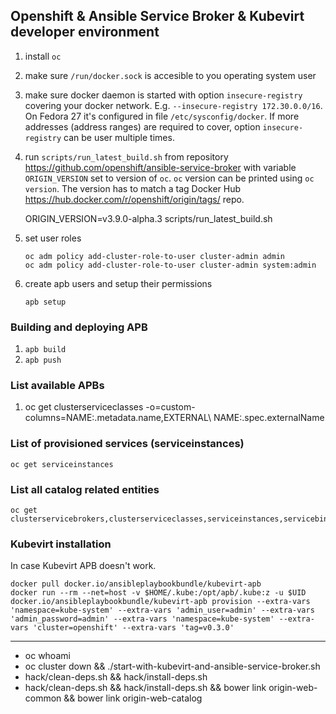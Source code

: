 ## Openshift & Ansible Service Broker & Kubevirt developer environment

1. install `oc`
1. make sure `/run/docker.sock` is accesible to you operating system user
1. make sure docker daemon is started with option `insecure-registry` covering your docker network. E.g. `--insecure-registry 172.30.0.0/16`.  
   On Fedora 27 it's configured in file `/etc/sysconfig/docker`. If more addresses (address ranges) are required to cover, option `insecure-registry` can be user multiple times.
1. run `scripts/run_latest_build.sh` from repository https://github.com/openshift/ansible-service-broker with variable `ORIGIN_VERSION` set to version of `oc`. `oc` version can be printed using `oc version`. The version has to match a tag Docker Hub https://hub.docker.com/r/openshift/origin/tags/ repo.

    ORIGIN_VERSION=v3.9.0-alpha.3 scripts/run_latest_build.sh

1. set user roles

   ```
   oc adm policy add-cluster-role-to-user cluster-admin admin
   oc adm policy add-cluster-role-to-user cluster-admin system:admin
   ```

1. create apb users and setup their permissions

   ```
   apb setup
   ```

### Building and deploying APB

1. `apb build`
1. `apb push`

### List available APBs

1. oc get clusterserviceclasses -o=custom-columns=NAME:.metadata.name,EXTERNAL\ NAME:.spec.externalName

### List of provisioned services (serviceinstances)

    oc get serviceinstances

### List all catalog related entities

    oc get clusterservicebrokers,clusterserviceclasses,serviceinstances,servicebindings

### Kubevirt installation

In case Kubevirt APB doesn't work.

    docker pull docker.io/ansibleplaybookbundle/kubevirt-apb
    docker run --rm --net=host -v $HOME/.kube:/opt/apb/.kube:z -u $UID docker.io/ansibleplaybookbundle/kubevirt-apb provision --extra-vars 'namespace=kube-system' --extra-vars 'admin_user=admin' --extra-vars 'admin_password=admin' --extra-vars 'namespace=kube-system' --extra-vars 'cluster=openshift' --extra-vars 'tag=v0.3.0'

---

* oc whoami
* oc cluster down && ./start-with-kubevirt-and-ansible-service-broker.sh
* hack/clean-deps.sh && hack/install-deps.sh
* hack/clean-deps.sh && hack/install-deps.sh && bower link origin-web-common && bower link origin-web-catalog
